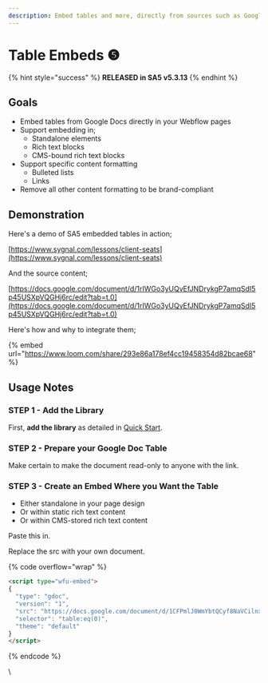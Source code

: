 ```yaml
---
description: Embed tables and more, directly from sources such as Google Docs.
---
```


# Table Embeds ❺

{% hint style="success" %}
**RELEASED in SA5 v5.3.13**
{% endhint %}

## Goals

* Embed tables from Google Docs directly in your Webflow pages
* Support embedding in;
  * Standalone elements
  * Rich text blocks&#x20;
  * CMS-bound rich text blocks&#x20;
* Support specific content formatting
  * Bulleted lists
  * Links
* Remove all other content formatting to be brand-compliant&#x20;

## Demonstration

Here's a demo of SA5 embedded tables in action;&#x20;

[https://www.sygnal.com/lessons/client-seats](https://www.sygnal.com/lessons/client-seats)

And the source content; &#x20;

[https://docs.google.com/document/d/1rIWGo3yUQvEfJNDrykgP7amqSdI5p45USXpVQGHj6rc/edit?tab=t.0](https://docs.google.com/document/d/1rIWGo3yUQvEfJNDrykgP7amqSdI5p45USXpVQGHj6rc/edit?tab=t.0)

Here's how and why to integrate them;&#x20;

{% embed url="https://www.loom.com/share/293e86a178ef4cc19458354d82bcae68" %}

## Usage Notes <a href="#usage-notes" id="usage-notes"></a>

### STEP 1 - Add the Library <a href="#step-1---add-the-library" id="step-1---add-the-library"></a>

First, **add the library** as detailed in [Quick Start](../../sa5-html/quick-start.md).&#x20;

### STEP 2 - Prepare your Google Doc Table

Make certain to make the document read-only to anyone with the link.&#x20;

### STEP 3 - Create an Embed Where you Want the Table

* Either standalone in your page design
* Or within static rich text content
* Or within CMS-stored rich text content

Paste this in.

Replace the src with your own document.&#x20;

{% code overflow="wrap" %}
```html
<script type="wfu-embed">
{
  "type": "gdoc",
  "version": "1",
  "src": "https://docs.google.com/document/d/1CFPmlJ0WmYbtQCyf8NaVCilnxfc0ah9wpm4XpE2b4zo/edit",
  "selector": "table:eq(0)",
  "theme": "default"
}
</script>
```
{% endcode %}



\
